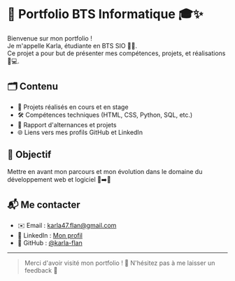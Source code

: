# 🌸 Portfolio BTS Informatique 🎓✨

Bienvenue sur mon portfolio !  
Je m'appelle Karla, étudiante en BTS SIO 👩‍💻.  
Ce projet a pour but de présenter mes compétences, projets, et réalisations 🧠💻.

## 🗂️ Contenu

- 📁 Projets réalisés en cours et en stage
- 🛠️ Compétences techniques (HTML, CSS, Python, SQL, etc.)
- 📄 Rapport d'alternances et projets
- 🌐 Liens vers mes profils GitHub et LinkedIn

## 🚀 Objectif

Mettre en avant mon parcours et mon évolution dans le domaine du développement web et logiciel 🐣➡️🦋

## 📬 Me contacter

- ✉️ Email : karla47.flan@gmail.com 
- 💼 LinkedIn : [Mon profil](https://www.linkedin.com/in/karla-flan-5775132b3/)  
- 🐙 GitHub : [@karla-flan](https://github.com/karla-flan)

---

> Merci d'avoir visité mon portfolio ! 🌷 N'hésitez pas à me laisser un feedback 💌
